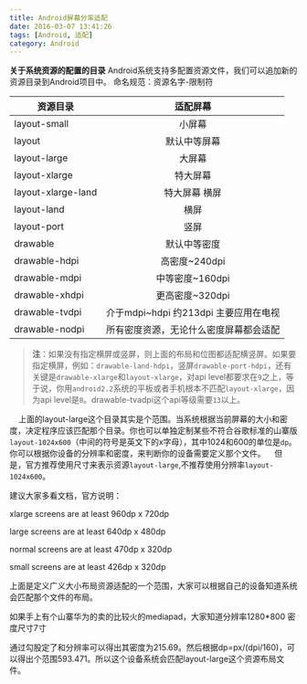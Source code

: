 ```yaml
---
title: Android屏幕分率适配
date: 2016-03-07 13:41:26
tags: [Android, 适配]
category: Android
---
```


**关于系统资源的配置的目录**
Android系统支持多配置资源文件，我们可以追加新的资源目录到Android项目中。<!-- more -->
命名规范：资源名字-限制符

|资源目录|适配屏幕|
|---------|:--------:|
|layout-small|小屏幕|
|layout|默认中等屏幕|
|layout-large|大屏幕|
|layout-xlarge|特大屏幕|
|layout-xlarge-land|特大屏幕 横屏|
|layout-land|横屏|
|layout-port|竖屏|
|drawable|默认中等密度|
|drawable-hdpi|高密度~240dpi|
|drawable-mdpi|中等密度~160dpi|
|drawable-xhdpi|更高密度~320dpi|
|drawable-tvdpi|介于mdpi~hdpi 约213dpi 主要应用在电视|
|drawable-nodpi|所有密度资源，无论什么密度屏幕都会适配|

> **注**：如果没有指定横屏或竖屏，则上面的布局和位图都适配横竖屏。如果要指定横屏，例如：`drawable-land-hdpi`，竖屏`drawable-port-hdpi`，还有关键是`drawable-xlarge`和`layout-xlarge`，对api level都要求在`9`之上，等于说，你用`android2.2`系统的平板或者手机根本不匹配`layout-xlarge`，因为api level是`8`。drawable-tvadpi这个api等级需要`13`以上。

&#160; &#160; 上面的layout-large这个目录其实是个范围。当系统根据当前屏幕的大小和密度，决定程序应该匹配那个目录。你也可以单独定制某些不符合谷歌标准的山寨版`layout-1024x600`（中间的符号是英文下的x字母），其中1024和600的单位是`dp`。你可以根据你设备的分辨率和密度，来判断你的设备需要定义那个文件。
&#160; &#160;但是，官方推荐使用尺寸来表示资源`layout-large`,不推荐使用分辨率`layout-1024x600`。

建议大家多看文档，官方说明：

xlarge screens are at least 960dp x 720dp

large screens are at least 640dp x 480dp

normal screens are at least 470dp x 320dp

small screens are at least 426dp x 320dp

上面是定义广义大小布局资源适配的一个范围，大家可以根据自己的设备知道系统会匹配那个文件的布局。

如果手上有个山寨华为的卖的比较火的mediapad，大家知道分辨率1280*800 密度尺寸7寸

通过勾股定了和分辨率可以得出其密度为215.69。然后根据dp=px/(dpi/160)，可以得出个范围593.471。所以这个设备系统会匹配layout-large这个资源布局文件。